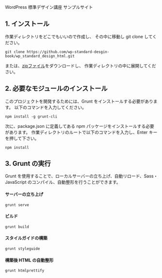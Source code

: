 WordPress 標準デザイン講座 サンプルサイト

## 1. インストール

作業ディレクトリをどこでもいいので作成し、
その中に移動し git clone してください。

	git clone https://github.com/wp-standard-desgin-book/wp_standard_design_html.git

または、[zipファイル](https://github.com/wp-standard-desgin-book/wp_standard_design_html/archive/master.zip)をダウンロードし、
作業ディレクトリの中に展開してください。

## 2. 必要なモジュールのインストール

このプロジェクトを開発するためには、Grunt をインストールする必要があります。
以下のコマンドを入力してください。

	npm install -g grunt-cli

次に、package.json に定義してある npm パッケージをインストールする必要があります。
作業ディレクトリのルートで以下のコマンドを入力し、Enter キーを押して下さい。

	npm install

## 3. Grunt の実行

Grunt を使用することで、ローカルサーバーの立ち上げ、自動リロード、Sass・JavaScript
のコンパイル、自動整形を行うことができます。

#### サーバーの立ち上げ

	grunt serve

#### ビルド

	grunt build

#### スタイルガイドの構築

	grunt styleguide

#### 構築後 HTML の自動整形

	grunt htmlprettify
